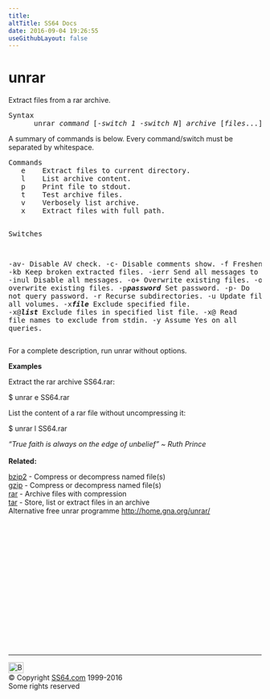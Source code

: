 ```yaml
---
title:
altTitle: SS64 Docs
date: 2016-09-04 19:26:55
useGithubLayout: false
---
```

<!-- #BeginLibraryItem "/Library/head_bash.lbi" --><!-- #EndLibraryItem --><h1>unrar</h1> 
<p>Extract files from a rar archive.</p>
<pre>Syntax
      unrar <i>command</i> [-<i>switch_1</i> -<i>switch_N</i>] <i>archive</i> [<i>files</i>...] [<i>path</i>...]</pre>
<p>A summary of commands is  below.  Every command/switch must be separated by  whitespace.<br>
</p>
<pre>Commands
   e    Extract files to current directory. 
   l    List archive content. 
   p    Print file to stdout. 
   t    Test archive files. 
   v    Verbosely list archive. 
   x    Extract files with full path.

Switches

   -av-   Disable AV check. 
   -c-    Disable comments show. 
   -f     Freshen files. 
   -kb    Keep broken extracted files. 
   -ierr  Send all messages to stderr. 
   -inul  Disable all messages. 
   -o+    Overwrite existing files. 
   -o-    Do not overwrite existing files. 
   -p<b><i>password</i></b>  Set password. 
   -p-    Do not query password. 
   -r     Recurse subdirectories. 
   -u     Update files. 
   -v     List all volumes. 
   -x<b><i>file</i></b>   Exclude specified file. 
   -x@<b><i>list</i></b>  Exclude files in specified list file. 
   -x@    Read file names to exclude from stdin. 
   -y     Assume Yes on all queries.</pre>
<p>For a complete description, run <span class="code">unrar</span> without options. </p>
<p><b>Examples</b></p>
<p>Extract the rar archive SS64.rar:</p>
<p class="code"> $ unrar e SS64.rar</p>
<p>List the content of a rar file without uncompressing it:</p>
<p class="code">$ unrar l SS64.rar</p>
<p><i class="quote">“True faith is always on the edge of unbelief” ~ Ruth Prince</i><br>
<br>
<b>Related:</b></p>
<p><a href="bzip2.html">bzip2</a> - Compress or decompress named file(s)<br>
<a href="gzip.html">gzip</a> - Compress or decompress named file(s)<br>
<a href="rar.html">rar</a> - Archive files with compression<br>
<a href="tar.html">tar</a> - Store, list or extract files in an archive<br>
Alternative free unrar programme <a href="http://home.gna.org/unrar/">http://home.gna.org/unrar/</a><br>
</p><!-- #BeginLibraryItem "/Library/foot_bash.lbi" --><p>
<!-- bash300 -->
<ins class="adsbygoogle" style="display:inline-block;width:300px;height:250px" data-ad-client="ca-pub-6140977852749469" data-ad-slot="4615356305"></ins>
<script>
(adsbygoogle = window.adsbygoogle || []).push({});
</script></p>
<hr>
<div id="bl" class="footer"><a href="unrar.html#"><img src="../images/top.png" width="30" height="22" alt="Back to the Top"></a></div>
<div id="br" class="footer, tagline">© Copyright <a href="../index.html">SS64.com</a> 1999-2016<br>
Some rights reserved</div><!-- #EndLibraryItem -->
